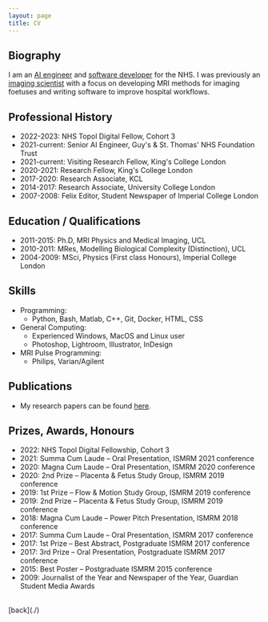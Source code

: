 ```yaml
---
layout: page
title: CV
---
```


## Biography

I am an <u class="dotted_u">AI engineer</u> and <u class="dotted_u">software developer</u> for the NHS. I was previously an <u class="dotted_u">imaging scientist</u> with a focus on developing MRI methods for imaging foetuses and writing software to improve hospital workflows.

## Professional History

- 2022-2023: NHS Topol Digital Fellow, Cohort 3
- 2021-current: Senior AI Engineer, Guy's & St. Thomas' NHS Foundation Trust
- 2021-current: Visiting Research Fellow, King's College London
- 2020-2021: Research Fellow, King's College London
- 2017-2020: Research Associate, KCL
- 2014-2017: Research Associate, University College London
- 2007-2008: Felix Editor, Student Newspaper of Imperial College London

## Education / Qualifications

- 2011-2015: Ph.D, MRI Physics and Medical Imaging, UCL
- 2010-2011: MRes, Modelling Biological Complexity (Distinction), UCL
- 2004-2009: MSci, Physics (First class Honours), Imperial College London

## Skills
- Programming:
    - Python, Bash, Matlab, C++, Git, Docker, HTML, CSS
- General Computing:
    - Experienced Windows, MacOS and Linux user
    - Photoshop, Lightroom, Illustrator, InDesign
- MRI Pulse Programming:
    - Philips, Varian/Agilent

## Publications
- My research papers can be found [here](./publications).

## Prizes, Awards, Honours
- 2022: NHS Topol Digital Fellowship, Cohort 3
- 2021:	Summa Cum Laude – Oral Presentation, ISMRM 2021 conference
- 2020:	Magna Cum Laude – Oral Presentation, ISMRM 2020 conference
- 2020:	2nd Prize – Placenta & Fetus Study Group, ISMRM 2019 conference
- 2019:	1st Prize – Flow & Motion Study Group, ISMRM 2019 conference
- 2019:	2nd Prize – Placenta & Fetus Study Group, ISMRM 2019 conference
- 2018:	Magna Cum Laude – Power Pitch Presentation, ISMRM 2018 conference
- 2017:	Summa Cum Laude – Oral Presentation, ISMRM 2017 conference
- 2017:	1st Prize – Best Abstract, Postgraduate ISMRM 2017 conference
- 2017:	3rd Prize – Oral Presentation, Postgraduate ISMRM 2017 conference
- 2015:	Best Poster – Postgraduate ISMRM 2015 conference
- 2009:	Journalist of the Year and Newspaper of the Year, Guardian Student Media Awards

<br />
[back](./)
